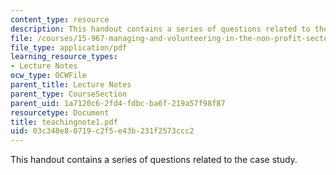 ```yaml
---
content_type: resource
description: This handout contains a series of questions related to the case study.
file: /courses/15-967-managing-and-volunteering-in-the-non-profit-sector-spring-2005/03c348e80719c2f5e43b231f2573ccc2_teachingnote1.pdf
file_type: application/pdf
learning_resource_types:
- Lecture Notes
ocw_type: OCWFile
parent_title: Lecture Notes
parent_type: CourseSection
parent_uid: 1a7120c6-2fd4-fdbc-ba6f-219a57f98f87
resourcetype: Document
title: teachingnote1.pdf
uid: 03c348e8-0719-c2f5-e43b-231f2573ccc2
---
```

This handout contains a series of questions related to the case study.

